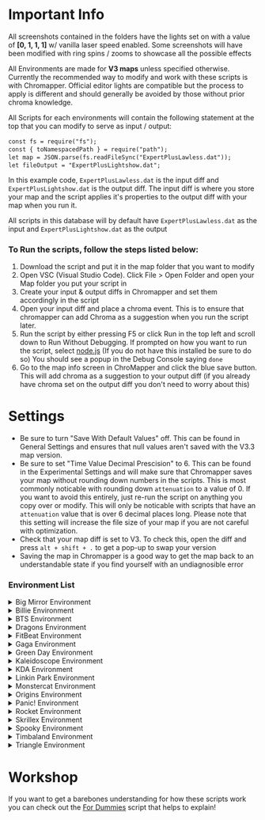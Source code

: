 # Important Info

All screenshots contained in the folders have the lights set on with a value of **[0, 1, 1, 1]** w/ vanilla laser speed enabled. Some screenshots will have been modified with ring spins / zooms to showcase all the possible effects

All Environments are made for **V3 maps** unless specified otherwise. Currently the recommended way to modify and work with these scripts is with Chromapper. Official editor lights are compatible but the process to apply is different and should generally be avoided by those without prior chroma knowledge.

All Scripts for each environments will contain the following statement at the top that you can modify to serve as input / output:
```
const fs = require("fs");
const { toNamespacedPath } = require("path");
let map = JSON.parse(fs.readFileSync("ExpertPlusLawless.dat"));
let fileOutput = "ExpertPlusLightshow.dat";
```

In this example code, `ExpertPlusLawless.dat` is the input diff and `ExpertPlusLightshow.dat` is the output diff.
The input diff is where you store your map and the script applies it's properties to the output diff with your map when you run it.

All scripts in this database will by default have `ExpertPlusLawless.dat` as the input and `ExpertPlusLightshow.dat` as the output

### To Run the scripts, follow the steps listed below:

1. Download the script and put it in the map folder that you want to modify
2. Open VSC (Visual Studio Code). Click File > Open Folder and open your Map folder you put your script in
3. Create your input & output diffs in Chromapper and set them accordingly in the script
4. Open your input diff and place a chroma event. This is to ensure that chromapper can add Chroma as a suggestion when you run the script later.
5. Run the script by either pressing F5 or click Run in the top left and scroll down to Run Without Debugging. If prompted on how you want to run the script, select [node.js](https://nodejs.org/en) (If you do not have this installed be sure to do so) You should see a popup in the Debug Console saying `done`
6. Go to the map info screen in ChroMapper and click the blue save button. This will add chroma as a suggestion to your output diff (if you already have chroma set on the output diff you don't need to worry about this)

# Settings
- Be sure to turn "Save With Default Values" off. This can be found in General Settings and ensures that null values aren't saved with the V3.3 map version.
- Be sure to set "Time Value Decimal Prescision" to 6. This can be found in the Experimental Settings and will make sure that Chromapper saves your map without rounding down numbers in the scripts. This is most commonly noticable with rounding down `attenuation` to a value of 0. If you want to avoid this entirely, just re-run the script on anything you copy over or modify. This will only be noticable with scripts that have an `attenuation` value that is over 6 decimal places long. Please note that this setting will increase the file size of your map if you are not careful with optimization.
- Check that your map diff is set to V3. To check this, open the diff and press `alt + shift + .` to get a pop-up to swap your version
- Saving the map in Chromapper is a good way to get the map back to an understandable state if you find yourself with an undiagnosible error

### Environment List

<details><summary>Big Mirror Environment</summary>
<br>

# Infrastructure Environment (Big Mirror)
<img src="https://github.com/Phoenix-BS/BSCEL/blob/main/Main%20Environments/Big%20Mirror%20Platform/Infrastructure%20(Big%20Mirror)/Infrastructure.png" alt="Infrastructure Image" width="500" />

[Infrastructure Environment Page](https://github.com/Phoenix-BS/BSCEL/tree/main/Main%20Environments/Big%20Mirror%20Platform/Infrastructure%20(Big%20Mirror))

</details>



<details><summary>Billie Environment</summary>
<br>

# Absence Environment (Billie)
<img src="https://github.com/Phoenix-BS/BSCEL/blob/main/Main%20Environments/Billie%20Platform/Absence%20(Billie)/Absence.png" alt="Absence Image" width="500" />

[Absence Environment Page](https://github.com/Phoenix-BS/BSCEL/tree/main/Main%20Environments/Billie%20Platform/Absence%20(Billie))

# Enchantment Environment (Billie)
<img src="https://github.com/Phoenix-BS/BSCEL/blob/main/Main%20Environments/Billie%20Platform/Enchantment%20(Billie)/Enchantment.png" alt="Enchantment Image" width="500" />

[Enchantment Environment Page](https://github.com/Phoenix-BS/BSCEL/tree/main/Main%20Environments/Billie%20Platform/Enchantment%20(Billie))

# Lilly Environment (Billie)
<img src="https://github.com/Phoenix-BS/BSCEL/blob/main/Main%20Environments/Billie%20Platform/Lilly%20(Billie)/Lilly.png" alt="Lilly Image" width="500" />

[Lilly Environment Page](https://github.com/Phoenix-BS/BSCEL/tree/main/Main%20Environments/Billie%20Platform/Lilly%20(Billie))

# Mystic Environment (Billie)
<img src="https://github.com/Phoenix-BS/BSCEL/blob/main/Main%20Environments/Billie%20Platform/Mystic%20(Billie)/Mystic.png" alt="Mystic Image" width="500" />

[Mystic Environment Page](https://github.com/Phoenix-BS/BSCEL/tree/main/Main%20Environments/Billie%20Platform/Mystic%20(Billie))

# Ravine Environment (Billie)
<img src="https://github.com/Phoenix-BS/BSCEL/blob/main/Main%20Environments/Billie%20Platform/Ravine%20(Billie)/Ravine.png" alt="Ravine Image" width="500" />

[Ravine Environment Page](https://github.com/Phoenix-BS/BSCEL/blob/main/Main%20Environments/Billie%20Platform/Ravine%20(Billie))

# Sight Environment (Billie)
<img src="https://github.com/Phoenix-BS/BSCEL/blob/main/Main%20Environments/Billie%20Platform/Sight%20(Billie)/Sight.png" alt="Sight Image" width="500" />

[Sight Environment Page](https://github.com/Phoenix-BS/BSCEL/blob/main/Main%20Environments/Billie%20Platform/Sight%20(Billie))

# Spellbound Environment (Billie)
<img src="https://github.com/Phoenix-BS/BSCEL/blob/main/Main%20Environments/Billie%20Platform/Spellbound%20(Billie)/Spellbound.png" alt="Spellbound Image" width="500" />

[Spellbound Environment Page](https://github.com/Phoenix-BS/BSCEL/tree/main/Main%20Environments/Billie%20Platform/Spellbound%20(Billie))

# Sylva Environment (Billie)
<img src="https://github.com/Phoenix-BS/BSCEL/blob/main/Main%20Environments/Billie%20Platform/Sylva%20(Billie)/Sylva.png" alt="Sylva Image" width="500" />

[Sylva Environment Page](https://github.com/Phoenix-BS/BSCEL/tree/main/Main%20Environments/Billie%20Platform/Sylva%20(Billie))

# Time Environment (Billie)
<img src="https://github.com/Phoenix-BS/BSCEL/blob/main/Main%20Environments/Billie%20Platform/Time%20(Billie)/Time.png" alt="Time Image" width="500" />

[Time Environment Page](https://github.com/Phoenix-BS/BSCEL/tree/main/Main%20Environments/Billie%20Platform/Time%20(Billie))

</details>



<details><summary>BTS Environment</summary>
<br>

# Abstraction Environment (BTS)
<img src="https://github.com/Phoenix-BS/BSCEL/blob/main/Main%20Environments/BTS%20Platform/Abstraction%20(BTS)/Abstraction.png" alt="Abstraction Image" width="500" />

[Abstraction Environment Page](https://github.com/Phoenix-BS/BSCEL/tree/main/Main%20Environments/BTS%20Platform/Abstraction%20(BTS))

# Accelerate Environment (BTS)
<img src="https://github.com/Phoenix-BS/BSCEL/blob/main/Main%20Environments/BTS%20Platform/Accelerate%20(BTS)/Accelerate.png" alt="Accelerate Image" width="500" />

[Accelerate Environment Page](https://github.com/Phoenix-BS/BSCEL/blob/main/Main%20Environments/BTS%20Platform/Accelerate%20(BTS))

# Cookie Environment (BTS)
<img src="https://github.com/Phoenix-BS/BSCEL/blob/main/Main%20Environments/BTS%20Platform/Cookie%20(BTS)/Cookie.png" alt="Cookie Image" width="500" />

[Cookie Environment Page](https://github.com/Phoenix-BS/BSCEL/tree/main/Main%20Environments/BTS%20Platform/Cookie%20(BTS))

# Lightbringer Environment (BTS)
<img src="https://github.com/Phoenix-BS/BSCEL/blob/main/Main%20Environments/BTS%20Platform/Lightbringer%20(BTS)/Lightbringer.png" alt="Lightbringer Image" width="500" />

[Lightbringer Environment Page](https://github.com/Phoenix-BS/BSCEL/tree/main/Main%20Environments/BTS%20Platform/Lightbringer%20(BTS))

# Hailstorm Environment (BTS)
<img src="https://github.com/Phoenix-BS/BSCEL/blob/main/Main%20Environments/BTS%20Platform/Hailstorm%20(BTS)/Hailstorm.png" alt="Hailstorm Image" width="500" />

[Hailstorm Environment Page](https://github.com/Phoenix-BS/BSCEL/tree/main/Main%20Environments/BTS%20Platform/Hailstorm%20(BTS))

# Overflow Environment (BTS)
<img src="https://github.com/Phoenix-BS/BSCEL/blob/main/Main%20Environments/BTS%20Platform/Overflow%20(BTS)/Overflow.png" alt="Overflow Image" width="500" />

[Overflow Environment Page](https://github.com/Phoenix-BS/BSCEL/tree/main/Main%20Environments/BTS%20Platform/Overflow%20(BTS))

# Smokescreen Environment (BTS)
<img src="https://github.com/Phoenix-BS/BSCEL/blob/main/Main%20Environments/BTS%20Platform/Smokescreen%20(BTS)/Smokescreen.png" alt="Smokescreen Image" width="500" />

[Smokescreen Environment Page](https://github.com/Phoenix-BS/BSCEL/tree/main/Main%20Environments/BTS%20Platform/Smokescreen%20(BTS))

</details>



<details><summary>Dragons Environment</summary>
<br>

# Internet Environment (Dragons)
<img src="https://github.com/Phoenix-BS/BSCEL/blob/main/Main%20Environments/Dragons%20Platform/Internet%20(Dragons)/Internet.png" alt="Internet Image" width="500" />

[Internet Environment Page](https://github.com/Phoenix-BS/BSCEL/tree/main/Main%20Environments/Dragons%20Platform/Internet%20(Dragons))

# Mainframe Environment (Dragons)
<img src="https://github.com/Phoenix-BS/BSCEL/blob/main/Main%20Environments/Dragons%20Platform/Mainframe%20(Dragons)/Mainframe.png" alt="Mainframe Image" width="500" />

[Mainframe Environment Page](https://github.com/Phoenix-BS/BSCEL/tree/main/Main%20Environments/Dragons%20Platform/Mainframe%20(Dragons))

# Synthwave Environment (Dragons)
<img src="https://github.com/Phoenix-BS/BSCEL/blob/main/Main%20Environments/Dragons%20Platform/Synthwave%20(Dragons)/Synthwave.png" alt="Synthwave Image" width="500" />

[Synthwave Environment Page](https://github.com/Phoenix-BS/BSCEL/blob/main/Main%20Environments/Dragons%20Platform/Synthwave%20(Dragons))

</details>



<details><summary>FitBeat Environment</summary>
<br>

# Cyberline Environment (FitBeat)
<img src="https://github.com/Phoenix-BS/BSCEL/blob/main/Main%20Environments/FitBeat%20Platform/Cyberline%20(FitBeat)/Cyberline.png" alt="Cyberline Image" width="500" />

[Cyberline Environment Page](https://github.com/Phoenix-BS/BSCEL/tree/main/Main%20Environments/FitBeat%20Platform/Cyberline%20(FitBeat))

</details>



<details><summary>Gaga Environment</summary>
<br>

# Trails Environment (Gaga)
<img src="https://github.com/Phoenix-BS/BSCEL/blob/main/Main%20Environments/Gaga%20Platform/Trails%20(Gaga)/Trails.png" alt="Trails Image" width="500" />

[Trails Environment Page](https://github.com/Phoenix-BS/BSCEL/blob/main/Main%20Environments/Gaga%20Platform/Trails%20(Gaga))

</details>



<details><summary>Green Day Environment</summary>
<br>

# Burger Environment (Green Day)
<img src="https://github.com/Phoenix-BS/BSCEL/blob/main/Main%20Environments/Green%20Day%20Platform/Burger%20(Green%20Day)/Burger.png" alt="Burger Image" width="500" />

[Burger Environment Page](https://github.com/Phoenix-BS/BSCEL/tree/main/Main%20Environments/Green%20Day%20Platform/Burger%20(Green%20Day))

# Screening Environment (Green Day)
<img src="https://github.com/Phoenix-BS/BSCEL/blob/main/Main%20Environments/Green%20Day%20Platform/Screening%20(Green%20Day)/Screening.png" alt="Screening Image" width="500" />

[Screening Environment Page](https://github.com/Phoenix-BS/BSCEL/tree/main/Main%20Environments/Green%20Day%20Platform/Screening%20(Green%20Day))

</details>



<details><summary>Kaleidoscope Environment</summary>
<br>

# Illuminous Environment (Kaleidoscope)
<img src="https://github.com/Phoenix-BS/BSCEL/blob/main/Main%20Environments/Kaleidoscope%20Platform/Illuminous%20(Kaleidoscope)/Illuminous.png" alt="Illuminous Image" width="500" />

[Illuminous Environment Page](https://github.com/Phoenix-BS/BSCEL/tree/main/Main%20Environments/Kaleidoscope%20Platform/Illuminous%20(Kaleidoscope))

</details>



<details><summary>KDA Environment</summary>
<br>

# Arches Environment (KDA)
<img src="https://github.com/Phoenix-BS/BSCEL/blob/main/Main%20Environments/KDA%20Platform/Arches%20(KDA)/Arches.png" alt="Arches Image" width="500" />

[Arches Environment Page](https://github.com/Phoenix-BS/BSCEL/tree/main/Main%20Environments/KDA%20Platform/Arches%20(KDA))

</details>




<details><summary>Linkin Park Environment</summary>
<br>

# Tunnel Environment (Linkin Park)
<img src="https://github.com/Phoenix-BS/BSCEL/blob/main/Main%20Environments/Linkin%20Park%20Platform/Tunnel%20(LinkinPark)/Tunnel.png" alt="Tunnel Image" width="500" />

[Tunnel Environment Page](https://github.com/Phoenix-BS/BSCEL/blob/main/Main%20Environments/Linkin%20Park%20Platform/Tunnel%20(LinkinPark))

</details>



<details><summary>Monstercat Environment</summary>
<br>

# Light Bridge Environment (Origins)
<img src="https://github.com/Phoenix-BS/BSCEL/blob/main/Main%20Environments/Monstercat%20Platform/Portal%20(Monstercat)/Portal.png" alt="Portal Image" width="500" />

[Portal Environment Page](https://github.com/Phoenix-BS/BSCEL/tree/main/Main%20Environments/Monstercat%20Platform/Portal%20(Monstercat))

</details>



<details><summary>Origins Environment</summary>
<br>

# Light Bridge Environment (Origins)
<img src="https://github.com/Phoenix-BS/BSCEL/blob/main/Main%20Environments/Origins%20Platform/LightBridge%20(Origins)/Light%20Bridge.png" alt="Light Bridge Image" width="500" />

[Light Bridge Environment Page](https://github.com/Phoenix-BS/BSCEL/tree/main/Main%20Environments/Origins%20Platform/LightBridge%20(Origins))

</details>



<details><summary>Panic! Environment</summary>
<br>

# Ascension Environment (Panic!)
<img src="https://github.com/Phoenix-BS/BSCEL/blob/main/Main%20Environments/Panic!%20Platform/Ascension%20(Panic)/Ascension.png" alt="Ascension Image" width="500" />

[Ascension Environment Page](https://github.com/Phoenix-BS/BSCEL/tree/main/Main%20Environments/Panic!%20Platform/Ascension%20(Panic))

# Chalice Environment (Panic!)
<img src="https://github.com/Phoenix-BS/BSCEL/blob/main/Main%20Environments/Panic!%20Platform/Chalice%20(Panic)/Chalice.png" alt="Chalice Image" width="500" />

[Chalice Environment Page](https://github.com/Phoenix-BS/BSCEL/tree/main/Main%20Environments/Panic!%20Platform/Chalice%20(Panic))

</details>



<details><summary>Rocket Environment</summary>
<br>

# Superliminal Environment (Rocket)
<img src="https://github.com/Phoenix-BS/BSCEL/blob/main/Main%20Environments/Rocket%20Platform/Superliminal%20(Rocket)/Superliminal.png" alt="Superliminal Image" width="500" />

[Superliminal Environment Page](https://github.com/Phoenix-BS/BSCEL/blob/main/Main%20Environments/Rocket%20Platform/Superliminal%20(Rocket))

</details>



<details><summary>Skrillex Environment</summary>
<br>

# Energy Environment (Skrillex)
<img src="https://github.com/Phoenix-BS/BSCEL/blob/main/Main%20Environments/Skrillex%20Platform/Energy%20(Skrillex)/Energy.png" alt="Energy Image" width="500" />

[Energy Environment Page](https://github.com/Phoenix-BS/BSCEL/tree/main/Main%20Environments/Skrillex%20Platform/Energy%20(Skrillex))

</details>



<details><summary>Spooky Environment</summary>
<br>

# Castle Environment (Spooky)
<img src="https://github.com/Phoenix-BS/BSCEL/blob/main/Main%20Environments/Spooky%20Platform/Castle%20(Spooky)/Castle.png" alt="Castle Image" width="500" />

[Castle Environment Page](https://github.com/Phoenix-BS/BSCEL/tree/main/Main%20Environments/Spooky%20Platform/Castle%20(Spooky))

# Morality Environment (Spooky)
<img src="https://github.com/Phoenix-BS/BSCEL/blob/main/Main%20Environments/Spooky%20Platform/Morality%20(Spooky)/Morality.png" alt="Morality Image" width="500" />

[Morality Environment Page](https://github.com/Phoenix-BS/BSCEL/tree/main/Main%20Environments/Spooky%20Platform/Morality%20(Spooky))

# Signal Environment (Spooky)
<img src="https://github.com/Phoenix-BS/BSCEL/blob/main/Main%20Environments/Spooky%20Platform/Signal%20(Spooky)/Signal.png" alt="Signal Image" width="500" />

[Signal Environment Page](https://github.com/Phoenix-BS/BSCEL/tree/main/Main%20Environments/Spooky%20Platform/Signal%20(Spooky))

</details>



<details><summary>Timbaland Environment</summary>
<br>

# Cyclone Environment (Timbaland)
<img src="https://github.com/Phoenix-BS/BSCEL/blob/main/Main%20Environments/Timbaland%20Platform/Cyclone%20(Timbaland)/Cyclone.png" alt="Cyclone Image" width="500" />

[Cyclone Environment Page](https://github.com/Phoenix-BS/BSCEL/tree/main/Main%20Environments/Timbaland%20Platform/Cyclone%20(Timbaland))

# Envelop Environment (Timbaland)
<img src="https://github.com/Phoenix-BS/BSCEL/blob/main/Main%20Environments/Timbaland%20Platform/Cyclone%20(Timbaland)/Envelop.png" alt="Envelop Image" width="500" />

[Envelop Environment Page](https://github.com/Phoenix-BS/BSCEL/tree/main/Main%20Environments/Timbaland%20Platform/Envelop%20(Timbaland))

</details>



<details><summary>Triangle Environment</summary>
<br>

# Binary Environment (Triangle)
<img src="https://github.com/Phoenix-BS/BSCEL/blob/main/Main%20Environments/Triangle%20Platform/Binary%20(Triangle)/Binary.png" alt="Binary Image" width="500" />

[Binary Environment Page](https://github.com/Phoenix-BS/BSCEL/tree/main/Main%20Environments/Triangle%20Platform/Binary%20(Triangle))

</details>

# Workshop

If you want to get a barebones understanding for how these scripts work you can check out the [For Dummies](https://github.com/Phoenix-BS/BSCEL/blob/main/Main%20Environments/v3ForDummiesScript.js) script that helps to explain!